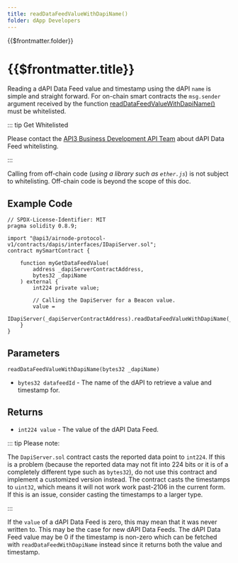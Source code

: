```yaml
---
title: readDataFeedValueWithDapiName()
folder: dApp Developers
---
```


<TitleSpan>{{$frontmatter.folder}}</TitleSpan>

# {{$frontmatter.title}}

<VersionWarning/>

<TocHeader />
<TOC class="table-of-contents" :include-level="[2,3]" />

Reading a dAPI Data Feed value and timestamp using the dAPI `name` is simple and
straight forward. For on-chain smart contracts the `msg.sender` argument
received by the function
[readDataFeedValueWithDapiName()](https://github.com/api3dao/airnode-protocol-v1/blob/v0.5.0/contracts/dapis/DapiServer.sol#L749-L765)
must be whitelisted.

::: tip Get Whitelisted

Please contact the
[API3 Business Development API Team](https://api3dao.typeform.com/to/O1Uvxc8m)
about dAPI Data Feed whitelisting.

:::

Calling from off-chain code (_using a library such as `ether.js`_) is not
subject to whitelisting. Off-chain code is beyond the scope of this doc.

## Example Code

```solidity
// SPDX-License-Identifier: MIT
pragma solidity 0.8.9;

import "@api3/airnode-protocol-v1/contracts/dapis/interfaces/IDapiServer.sol";
contract mySmartContract {

    function myGetDataFeedValue(
        address _dapiServerContractAddress,
        bytes32 _dapiName
    ) external {
        int224 private value;

        // Calling the DapiServer for a Beacon value.
        value =
            IDapiServer(_dapiServerContractAddress).readDataFeedValueWithDapiName(_dapiName);
    }
}
```

## Parameters

`readDataFeedValueWithDapiName(bytes32 _dapiName)`

- `bytes32 datafeedId` - The name of the dAPI to retrieve a value and timestamp
  for.

## Returns

- `int224 value` - The value of the dAPI Data Feed.

::: tip Please note:

The `DapiServer.sol` contract casts the reported data point to `int224`. If this
is a problem (because the reported data may not fit into 224 bits or it is of a
completely different type such as `bytes32`), do not use this contract and
implement a customized version instead. The contract casts the timestamps to
`uint32`, which means it will not work work past-2106 in the current form. If
this is an issue, consider casting the timestamps to a larger type.

:::

If the `value` of a dAPI Data Feed is zero, this may mean that it was never
written to. This may be the case for new dAPI Data Feeds. The dAPI Data Feed
value may be 0 if the timestamp is non-zero which can be fetched with
`readDataFeedWithDapiName` instead since it returns both the value and
timestamp.
